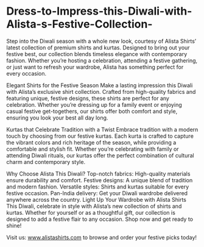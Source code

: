 # Dress-to-Impress-this-Diwali-with-Alista-s-Festive-Collection-
Step into the Diwali season with a whole new look, courtesy of Alista Shirts’ latest collection of premium shirts and kurtas. Designed to bring out your festive best, our collection blends timeless elegance with contemporary fashion. Whether you’re hosting a celebration, attending a festive gathering, or just want to refresh your wardrobe, Alista has something perfect for every occasion.

Elegant Shirts for the Festive Season
Make a lasting impression this Diwali with Alista’s exclusive shirt collection. Crafted from high-quality fabrics and featuring unique, festive designs, these shirts are perfect for any celebration. Whether you’re dressing up for a family event or enjoying casual festive get-togethers, our shirts offer both comfort and style, ensuring you look your best all day long.

Kurtas that Celebrate Tradition with a Twist
Embrace tradition with a modern touch by choosing from our festive kurtas. Each kurta is crafted to capture the vibrant colors and rich heritage of the season, while providing a comfortable and stylish fit. Whether you’re celebrating with family or attending Diwali rituals, our kurtas offer the perfect combination of cultural charm and contemporary style.

Why Choose Alista This Diwali?
Top-notch fabrics: High-quality materials ensure durability and comfort.
Festive designs: A unique blend of tradition and modern fashion.
Versatile styles: Shirts and kurtas suitable for every festive occasion.
Pan-India delivery: Get your Diwali wardrobe delivered anywhere across the country.
Light Up Your Wardrobe with Alista Shirts
This Diwali, celebrate in style with Alista’s new collection of shirts and kurtas. Whether for yourself or as a thoughtful gift, our collection is designed to add a festive flair to any occasion. Shop now and get ready to shine!

Visit us: www.alistashirts.com to browse and order your festive picks today!
